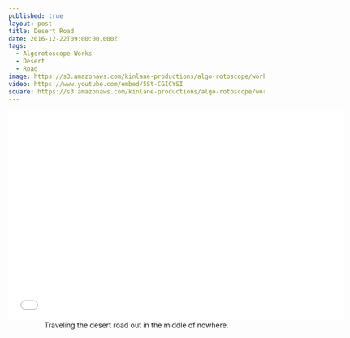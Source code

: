 ```yaml
---
published: true
layout: post
title: Desert Road
date: 2016-12-22T09:00:00.000Z
tags:
  - Algorotoscope Works
  - Desert
  - Road
image: https://s3.amazonaws.com/kinlane-productions/algo-rotoscope/working/desert-road.png
video: https://www.youtube.com/embed/5St-CGICYSI
square: https://s3.amazonaws.com/kinlane-productions/algo-rotoscope/working/desert-road-square.png
---
```

<center><iframe width="660" height="415" src="{{ page.video }}" frameborder="0" allowfullscreen></iframe></center>
<center>Traveling the desert road out in the middle of nowhere.</center>
